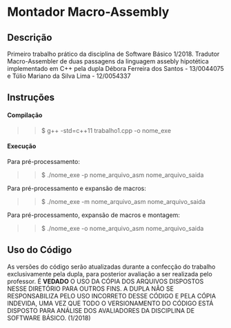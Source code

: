 # Montador Macro-Assembly 
## Descrição
Primeiro trabalho prático da disciplina de Software Básico 1/2018.
Tradutor Macro-Assembler de duas passagens da linguagem assebly hipotética implementado em C++ pela dupla Débora Ferreira dos Santos - 13/0044075 e Túlio Mariano da Silva Lima - 12/0054337

## Instruções
#### Compilação
>> $ g++ -std=c++11 trabalho1.cpp -o nome_exe

#### Execução
Para pré-processamento:
>> $ ./nome_exe -p nome_arquivo_asm nome_arquivo_saida

Para pré-processamento e expansão de macros:
>> $ ./nome_exe -m nome_arquivo_asm nome_arquivo_saida

Para pré-processamento, expansão de macros e montagem:
>> $ ./nome_exe -o nome_arquivo_asm nome_arquivo_saida

## Uso do Código
As versões do código serão atualizadas durante a confecção do trabalho exclusivamente pela dupla, para posterior avaliação a ser realizada pelo professor. É **VEDADO** O USO DA CÓPIA DOS ARQUIVOS DISPOSTOS NESSE DIRETÓRIO PARA OUTROS FINS. A DUPLA NÃO SE RESPONSABILIZA PELO USO INCORRETO DESSE CÓDIGO E PELA CÓPIA INDEVIDA, UMA VEZ QUE TODO O VERSIONAMENTO DO CÓDIGO ESTÁ DISPOSTO PARA ANÁLISE DOS AVALIADORES DA DISCIPLINA DE SOFTWARE BÁSICO. (1/2018)


